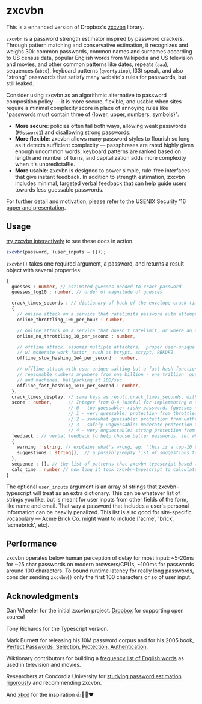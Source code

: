 # zxcvbn

This is a enhanced version of Dropbox's [zxcvbn](https://github.com/dropbox/zxcvbn) library.

`zxcvbn` is a password strength estimator inspired by password crackers. Through pattern matching and conservative estimation, it recognizes and weighs 30k common passwords, common names and surnames according to US census data, popular English words from Wikipedia and US television and movies, and other common patterns like dates, repeats (`aaa`), sequences (`abcd`), keyboard patterns (`qwertyuiop`), l33t speak, and also "strong" passwords that satisfy many website's rules for passwords, but still leaked.

Consider using zxcvbn as an algorithmic alternative to password composition policy — it is more secure, flexible, and usable when sites require a minimal complexity score in place of annoying rules like "passwords must contain three of {lower, upper, numbers, symbols}".

-   **More secure**: policies often fail both ways, allowing weak passwords (`P@ssword1`) and disallowing strong passwords.
-   **More flexible**: zxcvbn allows many password styles to flourish so long as it detects sufficient complexity — passphrases are rated highly given enough uncommon words, keyboard patterns are ranked based on length and number of turns, and capitalization adds more complexity when it's unpredictaBle.
-   **More usable**: zxcvbn is designed to power simple, rule-free interfaces that give instant feedback. In addition to strength estimation, zxcvbn includes minimal, targeted verbal feedback that can help guide users towards less guessable passwords.

For further detail and motivation, please refer to the USENIX Security '16 [paper and presentation](https://www.usenix.org/conference/usenixsecurity16/technical-sessions/presentation/wheeler).

## Usage

[try zxcvbn interactively](https://lowe.github.io/tryzxcvbn/) to see these docs in action.

```typescript
zxcvbn(password, (user_inputs = []));
```

`zxcvbn()` takes one required argument, a password, and returns a result object with several properties:

```typescript
{
  guesses : number, // estimated guesses needed to crack password
  guesses_log10 : number, // order of magnitude of guesses

  crack_times_seconds : // dictionary of back-of-the-envelope crack time estimations, in seconds, based on a few scenarios:
  {
    // online attack on a service that ratelimits password auth attempts.
    online_throttling_100_per_hour : number,

    // online attack on a service that doesn't ratelimit, or where an attacker has outsmarted ratelimiting.
    online_no_throttling_10_per_second : number,

    // offline attack. assumes multiple attackers,  proper user-unique salting, and a slow hash function
    // w/ moderate work factor, such as bcrypt, scrypt, PBKDF2.
    offline_slow_hashing_1e4_per_second : number,

    // offline attack with user-unique salting but a fast hash function like SHA-1, SHA-256 or MD5. A wide range of
    // reasonable numbers anywhere from one billion - one trillion  guesses per second, depending on number of cores
    // and machines. ballparking at 10B/sec.
    offline_fast_hashing_1e10_per_second : number,
  },
  crack_times_display, // same keys as result.crack_times_seconds, with friendlier display string values: "less than a second", "3 hours", "centuries", etc.
  score : number,      // Integer from 0-4 (useful for implementing a strength bar)
                       // 0 - too guessable: risky password. (guesses < 10^3)
                       // 1 - very guessable: protection from throttled online attacks. (guesses < 10^6)
                       // 2 - somewhat guessable: protection from unthrottled online attacks. (guesses < 10^8)
                       // 3 - safely unguessable: moderate protection from offline slow-hash scenario. (guesses < 10^10)
                       // 4 - very unguessable: strong protection from offline slow-hash scenario. (guesses >= 10^10)
  feedback : // verbal feedback to help choose better passwords. set when score <= 2.
  {
    warning : string, // explains what's wrong, eg. 'this is a top-10 common password'.  Not always set -- sometimes an empty string
    suggestions : string[],  // a possibly-empty list of suggestions to help choose a less guessable password. eg. 'Add another word or two'
  },
  sequence : [], // the list of patterns that zxcvbn-typescript based the guess calculation on.
  calc_time : number // how long it took zxcvbn-typescript to calculate an answer in milliseconds.
}
```

The optional `user_inputs` argument is an array of strings that zxcvbn-typescript will treat as an extra dictionary. This can be whatever list of strings you like, but is meant for user inputs from other fields of the form, like name and email. That way a password that includes a user's personal information can be heavily penalized. This list is also good for site-specific vocabulary — Acme Brick Co. might want to include ['acme', 'brick', 'acmebrick', etc].

## Performance

zxcvbn operates below human perception of delay for most input: ~5-20ms for ~25 char passwords on modern browsers/CPUs, ~100ms for passwords around 100 characters. To bound runtime latency for really long passwords, consider sending `zxcvbn()` only the first 100 characters or so of user input.

## Acknowledgments

Dan Wheeler for the initial zxcvbn project.
[Dropbox](https://dropbox.com) for supporting open source!

Tony Richards for the Typescript version.

Mark Burnett for releasing his 10M password corpus and for his 2005 book, [Perfect Passwords: Selection, Protection, Authentication](http://www.amazon.com/Perfect-Passwords-Selection-Protection-Authentication/dp/1597490415).

Wiktionary contributors for building a [frequency list of English words](http://en.wiktionary.org/wiki/Wiktionary:Frequency_lists) as used in television and movies.

Researchers at Concordia University for [studying password estimation rigorously](http://www.concordia.ca/cunews/main/stories/2015/03/25/does-your-password-pass-muster.html) and recommending zxcvbn.

And [xkcd](https://xkcd.com/936/) for the inspiration :+1::horse::battery::heart:
